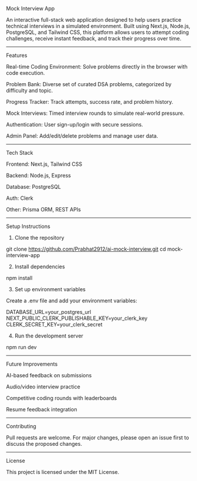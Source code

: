 Mock Interview App

An interactive full-stack web application designed to help users practice technical interviews in a simulated environment. Built using Next.js, Node.js, PostgreSQL, and Tailwind CSS, this platform allows users to attempt coding challenges, receive instant feedback, and track their progress over time.


---

Features

Real-time Coding Environment: Solve problems directly in the browser with code execution.

Problem Bank: Diverse set of curated DSA problems, categorized by difficulty and topic.

Progress Tracker: Track attempts, success rate, and problem history.

Mock Interviews: Timed interview rounds to simulate real-world pressure.

Authentication: User sign-up/login with secure sessions.

Admin Panel: Add/edit/delete problems and manage user data.



---

Tech Stack

Frontend: Next.js, Tailwind CSS

Backend: Node.js, Express

Database: PostgreSQL

Auth: Clerk

Other: Prisma ORM, REST APIs



---

Setup Instructions

1. Clone the repository

git clone https://github.com/Prabhat2912/ai-mock-interview.git
cd mock-interview-app


2. Install dependencies

npm install


3. Set up environment variables

Create a .env file and add your environment variables:

DATABASE_URL=your_postgres_url
NEXT_PUBLIC_CLERK_PUBLISHABLE_KEY=your_clerk_key
CLERK_SECRET_KEY=your_clerk_secret


4. Run the development server

npm run dev




---

Future Improvements

AI-based feedback on submissions

Audio/video interview practice

Competitive coding rounds with leaderboards

Resume feedback integration



---

Contributing

Pull requests are welcome. For major changes, please open an issue first to discuss the proposed changes.


---

License

This project is licensed under the MIT License.


